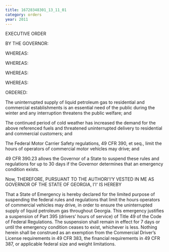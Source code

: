 ```yaml
---
title: 16728348301_13_11_01
category: orders
year: 2011
---
```

 

EXECUTIVE ORDER

BY THE GOVERNOR:

WHEREAS:

WHEREAS:

WHEREAS:

WHEREAS:

ORDERED:

The uninterrupted supply of liquid petroleum gas to residential and
commercial establishments is an essential need of the public during
the winter and any interruption threatens the public welfare; and

The continued period of cold weather has increased the demand for
the above referenced fuels and threatened uninterrupted
delivery to residential and commercial customers; and

The Federal Motor Carrier Safety regulations, 49 CFR 390, et seq.,
limit the hours of operators of commercial motor vehicles may
drive; and

49 CFR 390.23 allows the Governor of a State to suspend these
rules and regulations for up to 30 days if the Governor determines
that an emergency condition exists.

Now, THEREFORE, PURSUANT TO THE AUTHORI'I‘Y VESTED IN ME
AS GOVERNOR OF THE STATE OF GEORGIA, I'I‘ IS HEREBY

That a State of Emergency is hereby declared for the limited
purpose of suspending the federal rules and regulations that limit
the hours operators of commercial vehicles may drive, in order to
ensure the uninterrupted supply of liquid petroleum gas throughout
Georgia. This emergency justiﬁes a suspension of Part 395 (drivers’
hours of service) of Title 49 of the Code of Federal Regulations. The
suspension shall remain in effect for 7 days or until the emergency
condition ceases to exist, whichever is less. Nothing herein shall be
construed as an exemption from the Commercial Driver’s License
requirements in 49 CFR 383, the ﬁnancial requirements in 49 CFR
387, or applicable federal size and weight limitations.

